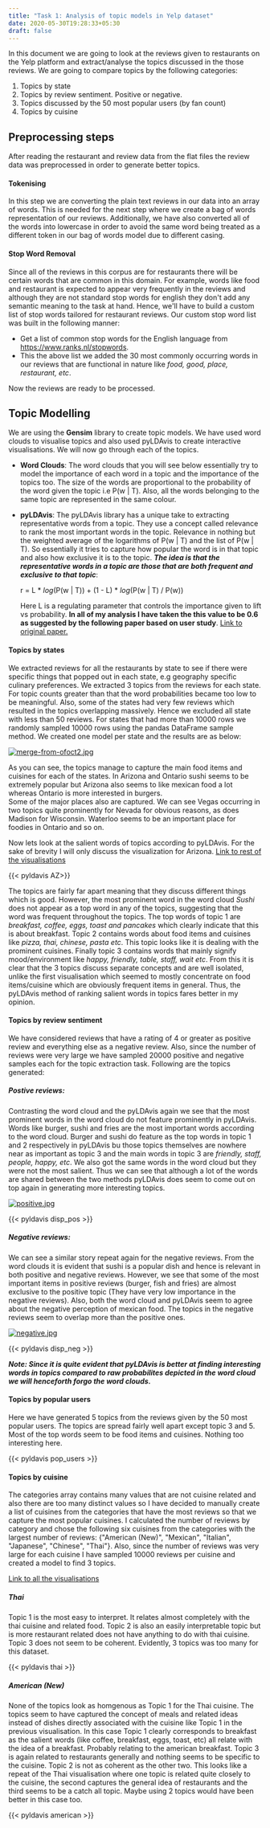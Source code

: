 ```yaml
---
title: "Task 1: Analysis of topic models in Yelp dataset"
date: 2020-05-30T19:28:33+05:30
draft: false
---
```


In this document we are going to look at the reviews given to restaurants on the Yelp platform and extract/analyse the topics discussed in the those reviews. We are going to compare topics by the following categories:
1. Topics by state
2. Topics by review sentiment. Positive or negative.
3. Topics discussed by the 50 most popular users (by fan count)
4. Topics by cuisine

## Preprocessing steps

After reading the restaurant and review data from the flat files the review data was preprocessed in order to generate better topics.

#### Tokenising

In this step we are converting the plain text reviews in our data into an array of words. This is needed for the next step where we create a bag of words representation of our reviews. Additionally, we have also converted all of the words into lowercase in order to avoid the same word being treated as a different token in our bag of words model due to different casing.

#### Stop Word Removal

Since all of the reviews in this corpus are for restaurants there will be certain words that are common in this domain. For example, words like food and restaurant is expected to appear very frequently in the reviews and although they are not standard stop words for english they don't add any semantic meaning to the task at hand. Hence, we'll have to build a custom list of stop words tailored for restaurant reviews. Our custom stop word list was built in the following manner:

  * Get a list of common stop words for the English language from https://www.ranks.nl/stopwords.
  * This the above list we added the 30 most commonly occurring words in our reviews that are functional in nature like _food, good, place, restaurant, etc_.

Now the reviews are ready to be processed.

## Topic Modelling

We are using the __Gensim__ library to create topic models. We have used word clouds to visualise topics and also used pyLDAvis to create interactive visualisations. We will now go through each of the topics.

* __Word Clouds__: The word clouds that you will see below essentially try to model the importance of each word in a topic and the importance of the topics too. The size of the words are proportional to the probability of the word given the topic i.e P(w \| T). Also, all the words belonging to the same topic are represented in the same colour.

* __pyLDAvis__: The pyLDAvis library has a unique take to extracting representative words from a topic. They use a concept called relevance to rank the most important words in the topic. Relevance in nothing but the weighted average of the logarithms of P(w \| T) and the list of P(w \| T). So essentially it tries to capture how popular the word is in that topic and also how exclusive it is to the topic. ___The idea is that the representative words in a topic are those that are both frequent and exclusive to that topic___:

  r = L * _log_(P(w | T)) + (1 - L) * _log_(P(w | T) / P(w))

  Here L is a regulating parameter that controls the importance given to lift vs probability. __In all of my analysis I have taken the this value to be 0.6 as suggested by the following paper based on user study__. [Link to original paper.](http://nlp.stanford.edu/events/illvi2014/papersievert-illvi2014.pdf)

#### Topics by states

We extracted reviews for all the restaurants by state to see if there were specific things that popped out in each state, e.g geography specific culinary preferences. We extracted 3 topics from the reviews for each state. For topic counts greater than that the word probabilities became too low to be meaningful. Also, some of the states had very few reviews which resulted in the topics overlapping massively. Hence we excluded all state with less than 50 reviews. For states that had more than 10000 rows we randomly sampled 10000 rows using the pandas DataFrame sample method. We created one model per state and the results are as below:

[![merge-from-ofoct2.jpg](https://i.postimg.cc/J0jJbXVw/merge-from-ofoct2.jpg)](https://postimg.cc/2L8VYVST)

As you can see, the topics manage to capture the main food items and cuisines for each of the states. In Arizona and Ontario sushi seems to be extremely popular but Arizona also seems to like mexican food a lot whereas Ontario is more interested in burgers.   
Some of the major places also are captured. We can see Vegas occurring in two topics quite prominently for Nevada for obvious reasons, as does Madison for Wisconsin. Waterloo seems to be an important place for foodies in Ontario and so on.

Now lets look at the salient words of topics according to pyLDAvis. For the sake of brevity I will only discuss the visualization for Arizona. [Link to rest of the visualisations](https://bobopd.github.io/capstone/ldavis/)

{{< pyldavis AZ>}}

The topics are fairly far apart meaning that they discuss different things which is good. However, the most prominent word in the word cloud _Sushi_ does not appear as a top word in any of the topics, suggesting that the word was frequent throughout the topics. The top words of topic 1 are _breakfast, coffee, eggs, toast and pancakes_ which clearly indicate that this is about breakfast. Topic 2 contains words about food items and cuisines like _pizza, thai, chinese, pasta etc_. This topic looks like it is dealing with the prominent cuisines. Finally topic 3 contains words that mainly signify mood/environment like _happy, friendly, table, staff, wait etc_. From this it is clear that the 3 topics discuss separate concepts and are well isolated, unlike the first visualisation which seemed to mostly concentrate on food items/cuisine which are obviously frequent items in general. Thus, the pyLDAvis method of ranking salient words in topics fares better in my opinion.

#### Topics by review sentiment

We have considered reviews that have a rating of 4 or greater as positive review and everything else as a negative review. Also, since the number of reviews were very large we have sampled 20000 positive and negative samples each for the topic extraction task. Following are the topics generated:

##### Postive reviews:

Contrasting the word cloud and the pyLDAvis again we see that the most prominent words in the word cloud do not feature prominently in pyLDAvis. Words like burger, sushi and fries are the most important words according to the word cloud. Burger and sushi do feature as the top words in topic 1 and 2 respectively in pyLDAvis bu those topics themselves are nowhere near as important as topic 3 and the main words in topic 3 are _friendly, staff, people, happy, etc_. We also got the same words in the word cloud but they were not the most salient. Thus we can see that although a lot of the words are shared between the two methods pyLDAvis does seem to come out on top again in generating more interesting topics.

[![positive.jpg](https://i.postimg.cc/fLbmgjyY/positive.jpg)](https://postimg.cc/yJwDDRFN)

{{< pyldavis disp_pos >}}

##### Negative reviews:

We can see a similar story repeat again for the negative reviews. From the word clouds it is evident that sushi is a popular dish and hence is relevant in both positive and negative reviews. However, we see that some of the most important items in positive reviews (burger, fish and fries) are almost exclusive to the positive topic (They have very low importance in the negative reviews). Also, both the word cloud and pyLDAvis seem to agree about the negative perception of mexican food. The topics in the negative reviews seem to overlap more than the positive ones.

[![negative.jpg](https://i.postimg.cc/QMmcbn8X/negative.jpg)](https://postimg.cc/1gggRBVT)

{{< pyldavis disp_neg >}}

___Note: Since it is quite evident that pyLDAvis is better at finding interesting words in topics compared to raw probabilites depicted in the word cloud we will henceforth forgo the word clouds.___ 

#### Topics by popular users

Here we have generated 5 topics from the reviews given by the 50 most popular users. The topics are spread fairly well apart except topic 3 and 5. Most of the top words seem to be food items and cuisines. Nothing too interesting here. 

{{< pyldavis pop_users >}}


#### Topics by cuisine

The categories array contains many values that are not cuisine related and also there are too many distinct values so I have decided to manually create a list of cuisines from the categories that have the most reviews so that we capture the most popular cuisines. I calculated the number of reviews by category and chose the following six cuisines from the categories with the largest number of reviews: {"American (New)", "Mexican", "Italian", "Japanese", "Chinese", "Thai"}. Also, since the number of reviews was very large for each cuisine I have sampled 10000 reviews per cuisine and created a model to find 3 topics.

[Link to all the visualisations](https://bobopd.github.io/capstone/ldavis/)

##### Thai

Topic 1 is the most easy to interpret. It relates almost completely with the thai cuisine and related food. Topic 2 is also an easily interpretable topic but is more restaurant related does not have anything to do with thai cuisine. Topic 3 does not seem to be coherent. Evidently, 3 topics was too many for this dataset.

{{< pyldavis thai >}}

##### American (New)

None of the topics look as homgenous as Topic 1 for the Thai cuisine. The topics seem to have captured the concept of meals and related ideas instead of dishes directly associated with the cuisine like Topic 1 in the previous visualisation. In this case Topic 1 clearly corresponds to breakfast as the salient words (like coffee, breakfast, eggs, toast, etc) all relate with the idea of a breakfast. Probably relating to the american breakfast. Topic 3 is again related to restaurants generally and nothing seems to be specific to the cuisine. Topic 2 is not as coherent as the other two. This looks like a repeat of the Thai visualisation where one topic is related quite closely to the cuisine, the second captures the general idea of restaurants and the third seems to be a catch all topic. Maybe using 2 topics would have been better in this case too.

{{< pyldavis american >}}